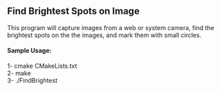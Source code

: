 ## Find Brightest Spots on Image
This program will capture images from a web or system camera, find the brightest spots on the the images, and mark them with small circles.

#### Sample Usage:
 
1- cmake CMakeLists.txt  
2- make   
3- ./FindBrightest 


